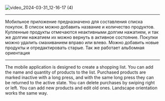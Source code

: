 ![video_2024-03-31_12-16-17 (4)](https://github.com/Nuriua/ShoppingList2.0/assets/54796379/1052a55f-0ea7-4f8e-8914-06db28f65a9a)

*********************************************************
Мобильное приложение предназначено для составления списка покупок.
В список можно добавить название и количество продуктов. 
Купленные продукты отмечаются неактивными долгим нажатием, и так же долгим нажатием их можно вернуть в активное состояние. 
Покупки можно удалить смахиванием вправо или влево. 
Можно добавить новые продукты и отредактировать старые. 
Так же работает альбомная ориентация
********************************************************************
The mobile application is designed to create a shopping list. 
You can add the name and quantity of products to the list. 
Purchased products are marked inactive with a long press, and with the same long press they can be returned to the active state. 
You can delete purchases by swiping right or left. 
You can add new products and edit old ones. 
Landscape orientation works the same way.
